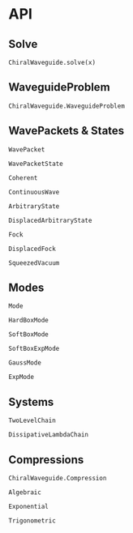 # API

## Solve

```@docs
ChiralWaveguide.solve(x)
```

## WaveguideProblem

```@docs
ChiralWaveguide.WaveguideProblem
```

## WavePackets & States

```@docs
WavePacket
```

```@docs
WavePacketState
```

```@docs
Coherent
```

```@docs
ContinuousWave
```

```@docs
ArbitraryState
```

```@docs
DisplacedArbitraryState
```

```@docs
Fock
```

```@docs
DisplacedFock
```

```@docs
SqueezedVacuum
```

## Modes

```@docs
Mode
```

```@docs
HardBoxMode
```

```@docs
SoftBoxMode
```

```@docs
SoftBoxExpMode
```

```@docs
GaussMode
```

```@docs
ExpMode
```

## Systems

```@docs
TwoLevelChain
```

```@docs
DissipativeLambdaChain
```

## Compressions

```@docs
ChiralWaveguide.Compression
```

```@docs
Algebraic
```

```@docs
Exponential
```

```@docs
Trigonometric
```
